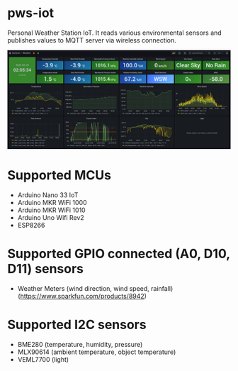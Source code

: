 # pws-iot
Personal Weather Station IoT. It reads various environmental sensors and publishes values to MQTT server via wireless connection.

![alt img1](https://github.com/rkaczorek/pws-iot/raw/main/media/screenshot.png)

# Supported MCUs
- Arduino Nano 33 IoT
- Arduino MKR WiFi 1000
- Arduino MKR WiFi 1010
- Arduino Uno Wifi Rev2
- ESP8266

# Supported GPIO connected (A0, D10, D11) sensors
- Weather Meters (wind direction, wind speed, rainfall) (https://www.sparkfun.com/products/8942)

# Supported I2C sensors
- BME280 (temperature, humidity, pressure)
- MLX90614 (ambient temperature, object temperature)
- VEML7700 (light)
